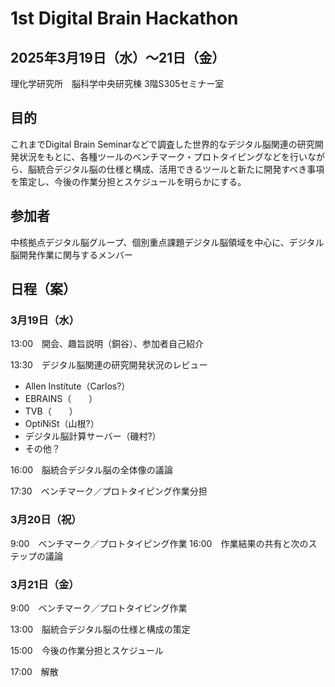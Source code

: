 # 1st Digital Brain Hackathon

## 2025年3月19日（水）〜21日（金）
理化学研究所　脳科学中央研究棟 3階S305セミナー室

## 目的
これまでDigital Brain Seminarなどで調査した世界的なデジタル脳関連の研究開発状況をもとに、各種ツールのべンチマーク・プロトタイピングなどを行いながら、脳統合デジタル脳の仕様と構成、活用できるツールと新たに開発すべき事項を策定し、今後の作業分担とスケジュールを明らかにする。

## 参加者
中核拠点デジタル脳グループ、個別重点課題デジタル脳領域を中心に、デジタル脳開発作業に関与するメンバー

## 日程（案）
 
### 3月19日（水）
13:00　開会、趣旨説明（銅谷）、参加者自己紹介

13:30　デジタル脳関連の研究開発状況のレビュー  
* Allen Institute（Carlos?）
* EBRAINS（　　）
* TVB（　　）
* OptiNiSt（山根?）
* デジタル脳計算サーバー（磯村?）
* その他？

16:00　脳統合デジタル脳の全体像の議論

17:30　ベンチマーク／プロトタイピング作業分担

### 3月20日（祝）
 9:00　ベンチマーク／プロトタイピング作業
16:00　作業結果の共有と次のステップの議論

### 3月21日（金）
 9:00　ベンチマーク／プロトタイピング作業
 
13:00　脳統合デジタル脳の仕様と構成の策定

15:00　今後の作業分担とスケジュール

17:00　解散
